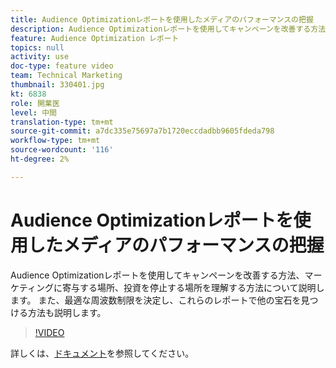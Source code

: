 ```yaml
---
title: Audience Optimizationレポートを使用したメディアのパフォーマンスの把握
description: Audience Optimizationレポートを使用してキャンペーンを改善する方法、マーケティングに寄与する場所、投資を停止する場所を理解する方法について説明します。 また、最適な周波数制限を決定し、これらのレポートで他の宝石を見つける方法も説明します。
feature: Audience Optimization レポート
topics: null
activity: use
doc-type: feature video
team: Technical Marketing
thumbnail: 330401.jpg
kt: 6838
role: 開業医
level: 中間
translation-type: tm+mt
source-git-commit: a7dc335e75697a7b1720eccdadbb9605fdeda798
workflow-type: tm+mt
source-wordcount: '116'
ht-degree: 2%

---
```



# Audience Optimizationレポートを使用したメディアのパフォーマンスの把握

Audience Optimizationレポートを使用してキャンペーンを改善する方法、マーケティングに寄与する場所、投資を停止する場所を理解する方法について説明します。 また、最適な周波数制限を決定し、これらのレポートで他の宝石を見つける方法も説明します。

>[!VIDEO](https://video.tv.adobe.com/v/330401/?quality=12&learn=on)

詳しくは、[ドキュメント](https://experienceleague.adobe.com/docs/audience-manager/user-guide/reporting/audience-optimization-reports/audience-optimization-reports.html#reporting)を参照してください。
